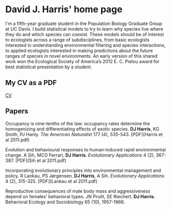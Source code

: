 # David J. Harris' home page

I'm a fifth-year graduate student in the Population Biology Graduate Group at UC Davis. I build statistical models to try to learn why species live where they do and which species can coexist.  These models should be of interest to ecologists across a range of subdisciplines, from basic ecologists interested in understanding environmental filtering and species interactions, to applied ecologists interested in making predictions about the future ranges of species in novel environments.  An early version of this shared work won the Ecological Society of America’s 2012 E. C. Pielou award for best statistical presentation by a student.


## My CV as a PDF
[CV](CV.pdf)

## Papers
Occupancy is nine-tenths of the law: occupancy rates determine the homogenizing and differentiating effects of exotic species. **DJ Harris**, KG Smith, PJ Hanly. *The American Naturalist* 177 (4), 535-543. [PDF](Harris et al 2011.pdf)

Evolution and behavioural responses to human‐induced rapid environmental change. A Sih, MCO Ferrari, **DJ Harris**. *Evolutionary Applications* 4 (2), 367-387. [PDF](Sih et al 2011.pdf)

Incorporating evolutionary principles into environmental management and policy. R Lankau, PS Jørgensen, **DJ Harris**, A Sih. *Evolutionary Applications* 4 (2), 315-325. [PDF](Lankau et al 2011.pdf)

Reproductive consequences of male body mass and aggressiveness depend on females’ behavioral types. JN Pruitt, SE Riechert, **DJ Harris.** Behavioral Ecology and Sociobiology 65 (10), 1957-1966. 